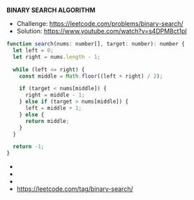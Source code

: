 **BINARY SEARCH ALGORITHM**

- Challenge: https://leetcode.com/problems/binary-search/
- Solution: https://www.youtube.com/watch?v=s4DPM8ct1pI

```js
function search(nums: number[], target: number): number {
  let left = 0;
  let right = nums.length - 1;

  while (left <= right) {
    const middle = Math.floor((left + right) / 2);

    if (target < nums[middle]) {
      right = middle - 1;
    } else if (target > nums[middle]) {
      left = middle + 1;
    } else {
      return middle;
    }
  }

  return -1;
}
```

- 
- 
- 
- https://leetcode.com/tag/binary-search/
